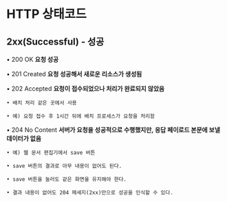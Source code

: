 # HTTP 상태코드

## 2xx(Successful) - 성공

• 200 OK
__요청 성공__

• 201 Created 
__요청 성공해서 새로운 리소스가 생성됨__


• 202 Accepted 
__요청이 접수되었으나 처리가 완료되지 않았음__
    
    • 배치 처리 같은 곳에서 사용

    • 예) 요청 접수 후 1시간 뒤에 배치 프로세스가 요청을 처리함


• 204 No Content
__서버가 요청을 성공적으로 수행했지만, 응답 페이로드 본문에 보낼 데이터가 없음__

    • 예) 웹 문서 편집기에서 save 버튼

    • save 버튼의 결과로 아무 내용이 없어도 된다.

    • save 버튼을 눌러도 같은 화면을 유지해야 한다.

    • 결과 내용이 없어도 204 메세지(2xx)만으로 성공을 인식할 수 있다.


